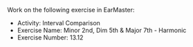 Work on the following exercise in EarMaster:
- Activity: Interval Comparison
- Exercise Name: Minor 2nd, Dim 5th & Major 7th - Harmonic
- Exercise Number: 13.12
